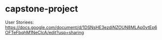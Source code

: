 # capstone-project
User Storiees: https://docs.google.com/document/d/1DSNsHE3ezdiNZOUN8MLAp0vtEp6OFTeFbqhM1NeClcA/edit?usp=sharing
